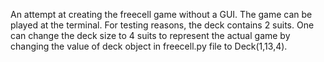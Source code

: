
An attempt at creating the freecell game without a GUI. The game can be played at the terminal. For testing reasons, the deck contains 2 suits. One can change the deck size to 4 suits to represent the actual game by changing the value of deck object in freecell.py file to Deck(1,13,4).
